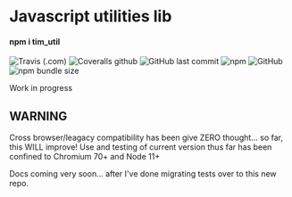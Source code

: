 # Javascript utilities lib
#### npm i tim_util

![Travis (.com)](https://img.shields.io/travis/com/t1m0thy-michael/util?style=for-the-badge) 
![Coveralls github](https://img.shields.io/coveralls/github/t1m0thy-michael/util?style=for-the-badge) 
![GitHub last commit](https://img.shields.io/github/last-commit/t1m0thy-michael/util?style=for-the-badge) 
![npm](https://img.shields.io/npm/v/tim_util?style=for-the-badge&color=informational) 
![GitHub](https://img.shields.io/github/license/t1m0thy-michael/util?style=for-the-badge&color=informational) 
![npm bundle size](https://img.shields.io/bundlephobia/min/tim_util?style=for-the-badge&color=informational)

Work in progress

## WARNING
Cross browser/leagacy compatibility has been give ZERO thought... so far, this WILL improve! Use and testing of current version thus far has been confined to Chromium 70+ and Node 11+

Docs coming very soon... after I've done migrating tests over to this new repo.
